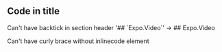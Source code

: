 ## Code in title

Can't have backtick in section header
'## \`Expo.Video\`' -> ## Expo.Video 

Can't have curly brace without inlinecode element

